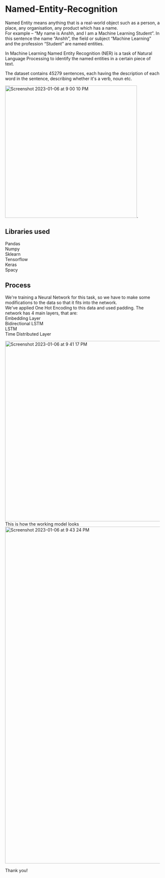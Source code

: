 # Named-Entity-Recognition


Named Entity means anything that is a real-world object such as a person, a place, any organisation, any product which has a name.   
For example – “My name is Anshh, and I am a Machine Learning Student”. In this sentence the name “Anshh”, the field or subject “Machine Learning” and the profession “Student” are named entities.

In Machine Learning Named Entity Recognition (NER) is a task of Natural Language Processing to identify the named entities in a certain piece of text.  

The dataset contains 45279 sentences, each having the description of each word in the sentence, describing whether it's a verb, noun etc.    

<img width="429" alt="Screenshot 2023-01-06 at 9 00 10 PM" src="https://user-images.githubusercontent.com/72307339/211043755-858e934d-84fe-427a-a856-827703be88af.png">. 

##  Libraries used  
Pandas   
Numpy    
Sklearn    
Tensorflow     
Keras  
Spacy   

##  Process
We're training a Neural Network for this task, so we have to make some modifications to the data so that it fits into the network.  
We've applied One Hot Encoding to this data and used padding. The network has 4 main layers, that are:  
Embedding Layer   
Bidirectional LSTM   
LSTM       
Time Distributed Layer  

<img width="585" alt="Screenshot 2023-01-06 at 9 41 17 PM" src="https://user-images.githubusercontent.com/72307339/211051692-e9e05b0a-c218-45a0-95f4-2d0e7724e8a2.png">   
This is how the working model looks      

<img width="1092" alt="Screenshot 2023-01-06 at 9 43 24 PM" src="https://user-images.githubusercontent.com/72307339/211052091-1e727c05-b8cb-42a7-892f-48c60dc177db.png">  

Thank you!

